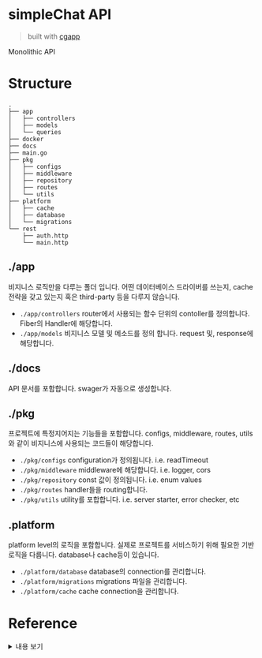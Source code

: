 # simpleChat API
> built with [cgapp](https://github.com/create-go-app/cli)

Monolithic API

# Structure
```
.
├── app
│   ├── controllers
│   ├── models
│   └── queries
├── docker
├── docs
├── main.go
├── pkg
│   ├── configs
│   ├── middleware
│   ├── repository
│   ├── routes
│   └── utils
├── platform
│   ├── cache
│   ├── database
│   └── migrations
└── rest
    ├── auth.http
    └── main.http
```
## ./app
비지니스 로직만을 다루는 폴더 입니다.
어떤 데이터베이스 드라이버를 쓰는지, cache 전략을 갖고 있는지 혹은 third-party 등을 다루지 않습니다.
- `./app/controllers` router에서 사용되는 함수 단위의 contoller를 정의합니다. Fiber의 Handler에 해당합니다.
- `./app/models` 비지니스 모델 및 메소드를 정의 합니다. request 및, response에 해당합니다.

## ./docs
API 문서를 포함합니다. swager가 자동으로 생성합니다.

## ./pkg

프로젝트에 특정지어지는 기능들을 포함합니다. configs, middleware, routes, utils와 같이 비지니스에 사용되는 코드들이 해당합니다.

- `./pkg/configs` configuration가 정의됩니다. i.e. readTimeout
- `./pkg/middleware` middleware에 해당합니다. i.e. logger, cors
- `./pkg/repository` const 값이 정의됩니다. i.e. enum values
- `./pkg/routes` handler들을 routing합니다.
- `./pkg/utils`  utility를 포합합니다. i.e. server starter, error checker, etc

## .platform
platform level의 로직을 포함합니다. 실제로 프로젝트를 서비스하기 위해 필요한 기반 로직을 다룹니다. database나 cache등이 있습니다.

- `./platform/database` database의 connection를 관리합니다.
- `./platform/migrations` migrations 파일을 관리합니다.
- `./platform/cache` cache connection을 관리합니다.

# Reference
<details>
    <summary>내용 보기</summary>

## System Design

- [Building a simple Chat application with WebSockets in Go and Vue.js](https://www.whichdev.com/go-vuejs-chat/)
- [design a chat system](https://systeminterview.com/design-a-chat-system.php)
- [Ace the System Interview— Design a Chat Application](https://towardsdatascience.com/ace-the-system-interview-design-a-chat-application-3f34fd5b85d0)
- [A Microservices-based Chat Backend – System Design](https://mmaresch.com/index.php/2020/01/15/a-microservices-based-chat-backend-system-design/)
- [What I've learned from Signal server source code](https://softwaremill.com/what-ive-learned-from-signal-server-source-code/)
- [실시간 댓글 개발기(part.1) – DAU 60만 Alex 댓글의 실시간 댓글을 위한 이벤트 기반 아키텍처](https://tech.kakao.com/2020/06/08/websocket-part1/)
- [How to Make a Messaging App like WhatsApp, Telegram, Slack (Updated)](https://www.simform.com/blog/how-to-build-messaging-app-whatsapp-telegram-slack/)
- [LINE LIVE 채팅 기능의 기반이 되는 아키텍처
](https://engineering.linecorp.com/ko/blog/the-architecture-behind-chatting-on-line-live/)
- [Making my Socket.io chat app production ready with Vue.js, DynamoDB, CodePipeline, and CodeBuild](https://medium.com/containers-on-aws/making-my-socket-io-chat-app-production-ready-with-vue-js-dynamodb-codepipeline-and-codebuild-e6cd24b4b79e)

## 3rd Party API
- [Twilio](https://www.twilio.com/docs/chat/rest)
</details>
